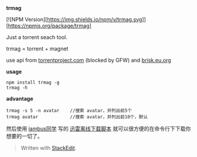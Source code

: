 **trmag** 

[![NPM Version][https://img.shields.io/npm/v/trmag.svg]][https://npmjs.org/package/trmag]

Just a torrent seach tool. 

trmag = torrent + magnet 

use api from [torrentproject.com](http://torrentproject.com) (blocked by GFW)  and [brisk.eu.org](http://brisk.eu.org/api/magnet.php)

**usage**
```shell
npm install trmag -g
trmag -h
```

**advantage**
```shell
trmag -s 5 -n avatar    //搜索 avatar，并列出前5个
trmag avatar            //搜索 avatar，并列出前10个，默认
```

然后使用 [iambus同学](https://github.com/iambus)  写的 [迅雷离线下载脚本](https://github.com/iambus/xunlei-lixian) 就可以很方便的在命令行下下载你想要的一切了。

> Written with [StackEdit](https://stackedit.io/).
